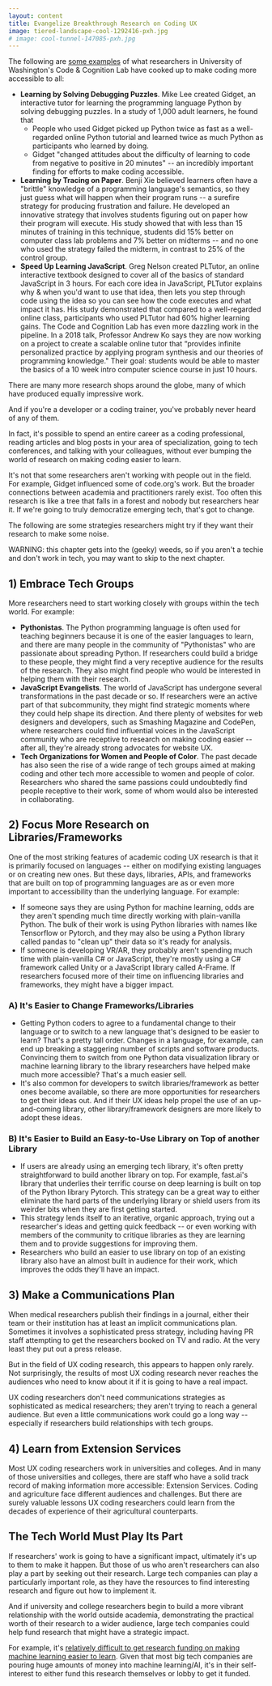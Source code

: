 ```yaml
---
layout: content
title: Evangelize Breakthrough Research on Coding UX
image: tiered-landscape-cool-1292416-pxh.jpg
# image: cool-tunnel-147085-pxh.jpg
---
```

The following are [some examples](https://www.youtube.com/watch?v=mkzHIhKaUX4) of what researchers in University of Washington's Code & Cognition Lab have cooked up to make coding more accessible to all: 

- __Learning by Solving Debugging Puzzles__. Mike Lee created Gidget, an interactive tutor for learning the programming language Python by solving debugging puzzles. In a study of 1,000 adult learners, he found that
  -  People who used Gidget picked up Python twice as fast as a well-regarded online Python tutorial and learned twice as much Python as participants who learned by doing.
  - Gidget "changed attitudes about the difficulty of learning to code from negative to positive in 20 minutes" -- an incredibly important finding for efforts to make coding accessible.
- __Learning by Tracing on Paper__. Benji Xie believed learners often have a "brittle" knowledge of a programming language's semantics, so they just guess what will happen when their program runs -- a surefire strategy for producing frustration and failure.  He developed an innovative strategy that involves students figuring out on paper how their program will execute.  His study showed that with less than 15 minutes of training in this technique, students did 15% better on computer class lab problems and 7% better on midterms -- and no one who used the strategy failed the midterm, in contrast to 25% of the control group. 
- __Speed Up Learning JavaScript__. Greg Nelson created PLTutor, an online interactive textbook designed to cover all of the basics of standard JavaScript in 3 hours. For each core idea in JavaScript, PLTutor explains why & when you'd want to use that idea, then lets you step through code using the idea so you can see how the code executes and what impact it has. His study demonstrated that compared to a well-regarded online class, participants who used PLTutor had 60% higher learning gains.
The Code and Cognition Lab has even more dazzling work in the pipeline. In a 2018 talk, Professor Andrew Ko says they are now working on a project to create a scalable online tutor that “provides infinite personalized practice by applying program synthesis and our theories of programming knowledge." Their goal: students would be able to master the basics of a 10 week intro computer science course in just 10 hours.

There are many more research shops around the globe, many of which have produced equally impressive work.

And if you're a developer or a coding trainer, you've probably never heard of any of them.

In fact, it's possible to spend an entire career as a coding professional, reading articles and blog posts in your area of specialization, going to tech conferences, and talking with your colleagues, without ever bumping the world of research on making coding easier to learn.  

It's not that some researchers aren't working with people out in the field. For example, Gidget influenced some of code.org's work. But the broader connections between academia and practitioners rarely exist. Too often this research is like a tree that falls in a forest and nobody but researchers hear it. If we're going to truly democratize emerging tech, that's got to change. 

The following are some strategies researchers might try if they want their research to make some noise.

WARNING:  this chapter gets into the (geeky) weeds, so if you aren't a techie and don't work in tech, you may want to skip to the next chapter.

## 1) Embrace Tech Groups

More researchers need to start working closely with groups within the tech world. For example: 
- __Pythonistas__.  The Python programming language is often used for teaching beginners because it is one of the easier languages to learn, and there are many people in the community of "Pythonistas" who are passionate about spreading Python. If researchers could build a bridge to these people, they might find a very receptive audience for the results of the research. They also might find people who would be interested in helping them with their research.  
- __JavaScript Evangelists__.  The world of JavaScript has undergone several transformations in the past decade or so. If researchers were an active part of that subcommunity, they might find strategic moments where they could help shape its direction. And there plenty of websites for web designers and developers, such as Smashing Magazine and CodePen, where researchers could find influential voices in the JavaScript community who are receptive to research on making coding easier -- after all, they're already strong advocates for website UX. 
- __Tech Organizations for Women and People of Color__.  The past decade has also seen the rise of a wide range of tech groups aimed at making coding and other tech more accessible to women and people of color. Researchers who shared the same passions could undoubtedly find people receptive to their work, some of whom would also be interested in collaborating.

## 2) Focus More Research on Libraries/Frameworks

One of the most striking features of academic coding UX research is that it is primarily focused on languages -- either on modifying existing languages or on creating new ones. But these days, libraries, APIs, and frameworks that are built on top of programming languages are as or even more important to accessibility than the underlying language. For example:

- If someone says they are using Python for machine learning, odds are they aren't spending much time directly working with plain-vanilla Python.  The bulk of their work is using Python libraries with names like Tensorflow or Pytorch, and they may also be using a Python library called pandas to "clean up" their data so it's ready for analysis.
- If someone is developing VR/AR, they probably aren't spending much time with plain-vanilla C# or JavaScript, they're mostly using a C# framework called Unity or a JavaScript library called A-Frame.
If researchers focused more of their time on influencing libraries and frameworks, they might have a bigger impact.

### A) It's Easier to Change Frameworks/Libraries

- Getting Python coders to agree to a fundamental change to their language or to switch to a new language that's designed to be easier to learn? That's a pretty tall order. Changes in a language, for example, can end up breaking a staggering number of scripts and software products. Convincing them to switch from one Python data visualization library or machine learning library to the library researchers have helped make much more accessible? That's a much easier sell. 
- It's also common for developers to switch libraries/framework as better ones become available, so there are more opportunities for researchers to get their ideas out. And if their UX ideas help propel the use of an up-and-coming library, other library/framework designers are more likely to adopt these ideas.

### B) It's Easier to Build an Easy-to-Use Library on Top of another Library 

- If users are already using an emerging tech library, it's often pretty straightforward to build another library on top. For example, fast.ai's library that underlies their terrific course on deep learning is built on top of the Python library Pytorch.  This strategy can be a great way to either eliminate the hard parts of the underlying library or shield users from its weirder bits when they are first getting started. 
- This strategy lends itself to an iterative, organic approach, trying out a researcher's ideas and getting quick feedback -- or even working with members of the community to critique libraries as they are learning them and to provide suggestions for improving them. 
- Researchers who build an easier to use library on top of an existing library also have an almost built in audience for their work, which improves the odds they'll have an impact.

## 3) Make a Communications Plan

When medical researchers publish their findings in a journal, either their team or their institution has at least an implicit communications plan. Sometimes it involves a sophisticated press strategy, including having PR staff attempting to get the researchers booked on TV and radio. At the very least they put out a press release.  

But in the field of UX coding research, this appears to happen only rarely. Not surprisingly, the results of most UX coding research never reaches the audiences who need to know about it if it is going to have a real impact.

UX coding researchers don't need communications strategies as sophisticated as medical researchers; they aren't trying to reach a general audience. But even a little communications work could go a long way -- especially if researchers build relationships with tech groups.

## 4) Learn from Extension Services

Most UX coding researchers work in universities and colleges. And in many of those universities and colleges, there are staff who have a solid track record of making information more accessible: Extension Services. Coding and agriculture face different audiences and challenges. But there are surely valuable lessons UX coding researchers could learn from the decades of experience of their agricultural counterparts. 

## The Tech World Must Play Its Part

If researchers' work is going to have a significant impact, ultimately it's up to them to make it happen. But those of us who aren't researchers can also play a part by seeking out their research. Large tech companies can play a particularly important role, as they have the resources to find interesting research and figure out how to implement it. 

And if university and college researchers begin to build a more vibrant relationship with the world outside academia, demonstrating the practical worth of their research to a wider audience, large tech companies could help fund research that might have a strategic impact. 

For example, it's [relatively difficult to get research funding on making machine learning easier to learn](https://medium.com/bits-and-behavior/we-need-to-learn-how-to-teach-machine-learning-acc78bac3ff8). Given that most big tech companies are pouring huge amounts of money into machine learning/AI, it's in their self-interest to either fund this research themselves or lobby to get it funded.
 

